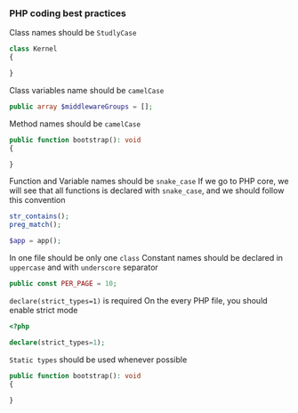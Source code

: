 ### PHP coding best practices

Class names should be `StudlyCase`
```php
class Kernel
{

}
```
Class variables name should be `camelCase`
```php
public array $middlewareGroups = [];
```
Method names should be `camelCase`
```php
public function bootstrap(): void
{

}
```
Function and Variable names should be `snake_case`
If we go to PHP core, we will see that all functions is declared with `snake_case`,
and we should follow this convention
```php
str_contains();
preg_match();

$app = app();
```
In one file should be only one `class`
Constant names should be declared in `uppercase` and with `underscore` separator
```php
public const PER_PAGE = 10;

```
`declare(strict_types=1)` is required
On the every PHP file, you should enable strict mode
```php
<?php

declare(strict_types=1);
```
`Static types` should be used whenever possible
```php
public function bootstrap(): void
{
    
}
```

